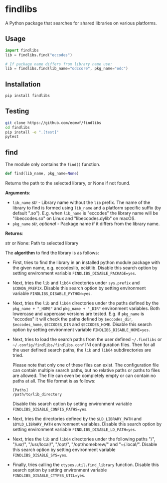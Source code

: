 # findlibs

A Python package that searches for shared libraries on various platforms.


## Usage

```python
import findlibs
lib = findlibs.find("eccodes")

# If package name differs from library name use:
lib = findlibs.find(lib_name="odccore", pkg_name="odc")
```

## Installation

```bash
pip install findlibs
```

## Testing

```bash
git clone https://github.com/ecmwf/findlibs
cd findlibs
pip install -e ".[test]"
pytest
```

## find

The module only contains the `find()` function.

```python
def find(lib_name, pkg_name=None)
```

Returns the path to the selected library, or None if not found.

**Arguments**:

- `lib_name` _str_ - Library name without the `lib` prefix. The name of the library to find is formed using `lib_name` and a platform specific suffix (by default ".so"). E.g. when `lib_name` is "eccodes" the library name will be "libeccodes.so" on Linux and "libeccodes.dylib" on macOS.
- `pkg_name` _str, optional_ - Package name if it differs from the library name.

  
**Returns**:

  str or None: Path to selected library

The **algorithm** to find the library is as follows:

- First, tries to find the library in an installed python module package
  with the given name, e.g. eccodeslib, eckitlib. Disable this search
  option by setting environment variable `FINDLIBS_DISABLE_PACKAGE=yes`.

- Next, tries the `lib` and `lib64` directories under `sys.prefix` and `$CONDA_PREFIX`. Disable this search option by setting environment variable `FINDLIBS_DISABLE_PYTHON=yes`.

- Next, tries the `lib` and `lib64` directories under the paths defined by the `pkg_name + "_HOME"` and `pkg_name + "_DIR"` environment variables. Both lowercase and uppercase versions are tested. E.g. if `pkg_name` is "eccodes" it will check the paths defined by `$eccodes_dir`, `$eccodes_home`, `$ECCODES_DIR` and `$ECCODES_HOME`. Disable this search option by setting environment variable `FINDLIBS_DISABLE_HOME=yes`.

- Next, tries to load the search paths from the user defined `~/.findlibs` or `~/.config/findlibs/findlibs.conf` INI configuration files. Then for all the user defined search paths, the `lib` and `lib64` subdirectories are tried. 

    Please note that only one of these files can exist. The configuration file can contain multiple search paths, but no relative paths or paths to files are allowed. The file can even be completely empty or can contain no paths at all. The file format is as follows:

    ```
    [Paths]
    /path/to/lib_directory
    ```
  Disable this search option by setting environment variable `FINDLIBS_DISABLE_CONFIG_PATHS=yes`.

- Next, tries the directories defined by the `$LD_LIBRARY_PATH` and `$DYLD_LIBRARY_PATH` environment variables. Disable this search option by setting environment variable `FINDLIBS_DISABLE_LD_PATH=yes`.

- Next, tries the `lib` and `lib64` directories under the following paths "/", "/usr/", "/usr/local/", "/opt/", "/opt/homebrew/" and "~/.local/". Disable this search option by setting environment variable `FINDLIBS_DISABLE_SYS=yes`.

- Finally, tries calling the `ctypes.util.find_library` function. Disable this search option by setting environment variable `FINDLIBS_DISABLE_CTYPES_UTIL=yes`.
